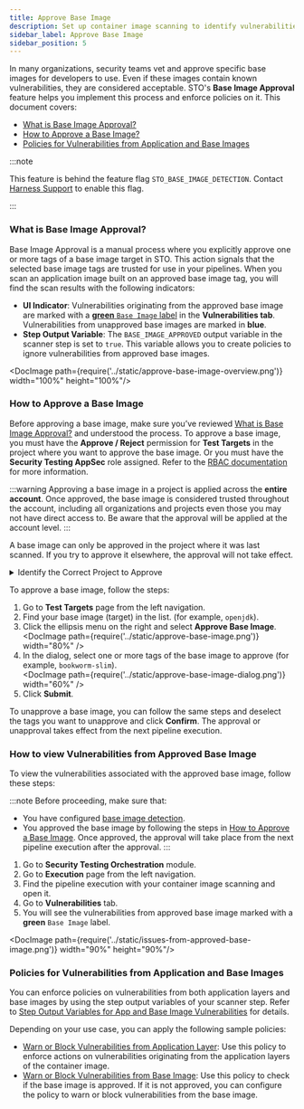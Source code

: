 ```yaml
---
title: Approve Base Image
description: Set up container image scanning to identify vulnerabilities in base images.
sidebar_label: Approve Base Image
sidebar_position: 5
--- 
```


In many organizations, security teams vet and approve specific base images for developers to use. Even if these images contain known vulnerabilities, they are considered acceptable. STO's **Base Image Approval** feature helps you implement this process and enforce policies on it. 
This document covers:
- [What is Base Image Approval?](#what-is-base-image-approval)
- [How to Approve a Base Image?](#how-to-approve-a-base-image)
- [Policies for Vulnerabilities from Application and Base Images](#policies-for-vulnerabilities-from-application-and-base-images)

:::note

This feature is behind the feature flag `STO_BASE_IMAGE_DETECTION`. Contact [Harness Support](mailto:support@harness.io) to enable this flag.

:::

<DocVideo src="https://youtu.be/pUejMRl43DA" />


### What is Base Image Approval?

Base Image Approval is a manual process where you explicitly approve one or more tags of a base image target in STO. This action signals that the selected base image tags are trusted for use in your pipelines. When you scan an application image built on an approved base image tag, you will find the scan results with the following indicators:

*   **UI Indicator**: Vulnerabilities originating from the approved base image are marked with a [**green** `Base Image` label](#how-to-view-vulnerabilities-from-approved-base-image) in the **Vulnerabilities tab**. Vulnerabilities from unapproved base images are marked in **blue**.
    <!-- <DocImage path={require('../static/label-table.png')} width="70%" height="70%"/> -->
*   **Step Output Variable**: The `BASE_IMAGE_APPROVED` output variable in the scanner step is set to `true`. This variable allows you to create policies to ignore vulnerabilities from approved base images.

<DocImage path={require('../static/approve-base-image-overview.png')} width="100%" height="100%"/>

### How to Approve a Base Image

Before approving a base image, make sure you’ve reviewed [What is Base Image Approval?](#what-is-base-image-approval) and understood the process. To approve a base image, you must have the **Approve / Reject** permission for **Test Targets** in the project where you want to approve the base image. Or you must have the **Security Testing AppSec** role assigned. Refer to the [RBAC documentation](/docs/security-testing-orchestration/rbac) for more information.

:::warning
Approving a base image in a project is applied across the **entire account**. Once approved, the base image is considered trusted throughout the account, including all organizations and projects even those you may not have direct access to. Be aware that the approval will be applied at the account level.
:::

A base image can only be approved in the project where it was last scanned. If you try to approve it elsewhere, the approval will not take effect.  

<details>
    <summary>Identify the Correct Project to Approve</summary>

To identify the correct project:  
1. Go to your pipeline execution window.  
2. Switch to **Vulnerabilities** tab.  
3. Open the issue details of a vulnerability labeled with `Base`.  
4. Check the **Base Origin** field. This field displays the project name where the base image was last scanned.  

For example, the **Base Origin** might appear as: `Base_Image_testing_2/baseimagescan/openjdk`. This aligns with the format `OrgName/ProjectName/TargetName`. You can approve the base image in the `baseimagescan` project.

<DocImage path={require('../static/view-base-origin.png')} width="80%" height="80%" />  

</details>


To approve a base image, follow the steps:  

1. Go to **Test Targets** page from the left navigation.  
2. Find your base image (target) in the list. (for example, `openjdk`).  
3. Click the ellipsis menu on the right and select **Approve Base Image**.  
   <DocImage path={require('../static/approve-base-image.png')} width="80%" />  
4. In the dialog, select one or more tags of the base image to approve (for example, `bookworm-slim`).  
   <DocImage path={require('../static/approve-base-image-dialog.png')} width="60%" />  
5. Click **Submit**.  

To unapprove a base image, you can follow the same steps and deselect the tags you want to unapprove and click **Confirm**. The approval or unapproval takes effect from the next pipeline execution.  


### How to view Vulnerabilities from Approved Base Image

To view the vulnerabilities associated with the approved base image, follow these steps:

:::note
Before proceeding, make sure that:  
- You have configured [base image detection](/docs/security-testing-orchestration/set-up-scans/container-scanning/base-image-vulnerabilites/base-image-detection#how-to-configure-base-image-detection).  
- You approved the base image by following the steps in [How to Approve a Base Image](#how-to-approve-a-base-image). Once approved, the approval will take place from the next pipeline execution after the approval.
:::

1. Go to **Security Testing Orchestration** module.
2. Go to **Execution** page from the left navigation.
3. Find the pipeline execution with your container image scanning and open it.
4. Go to **Vulnerabilities** tab.
5. You will see the vulnerabilities from approved base image marked with a **green** `Base Image` label.

<DocImage path={require('../static/issues-from-approved-base-image.png')} width="90%" height="90%"/>

### Policies for Vulnerabilities from Application and Base Images

You can enforce policies on vulnerabilities from both application layers and base images by using the step output variables of your scanner step. Refer to [Step Output Variables for App and Base Image Vulnerabilities](/docs/security-testing-orchestration/set-up-scans/container-scanning/base-image-vulnerabilites/base-image-detection#step-output-variables-for-app-and-base-image-vulnerabilities) for details.

Depending on your use case, you can apply the following sample policies:  
- [Warn or Block Vulnerabilities from Application Layer](/docs/security-testing-orchestration/policies/create-opa-policies#warn-or-block-vulnerabilities-from-application-layers-of-your-container-image): Use this policy to enforce actions on vulnerabilities originating from the application layers of the container image.  
- [Warn or Block Vulnerabilities from Base Image](/docs/security-testing-orchestration/policies/create-opa-policies#warn-or-block-vulnerabilities-from-base-image-of-your-container-image): Use this policy to check if the base image is approved. If it is not approved, you can configure the policy to warn or block vulnerabilities from the base image.  
